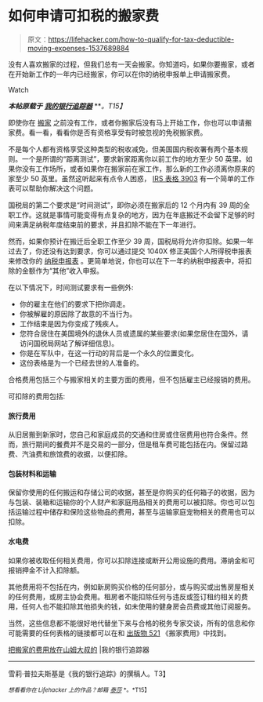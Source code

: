 # 如何申请可扣税的搬家费

> 原文：<https://lifehacker.com/how-to-qualify-for-tax-deductible-moving-expenses-1537689884>

没有人喜欢搬家的过程，但我们总有一天会搬家。你知道吗，如果你要搬家，或者在开始新工作的一年内已经搬家，你可以在你的纳税申报单上申请搬家费。

Watch

***本帖原载于*** [***我的银行追踪器***](http://www.mybanktracker.com/news/2013/10/31/tax-deductible-moving-expenses/) ***。*T15】**

即使你在 [搬家](https://lifehacker.com/the-start-to-finish-guide-for-moving-to-a-new-place-5591389) 之前没有工作，或者你搬家后没有马上开始工作，你也可以申请搬家费。看一看，看看你是否有资格享受有时被忽视的免税搬家费。

不是每个人都有资格享受这种类型的税收减免，但美国国内税收署有两个基本规则。一个是所谓的“距离测试”，要求新家距离你以前工作的地方至少 50 英里。如果你没有工作场所，或者如果你在搬家前在家工作，那么新的工作必须离你原来的家至少 50 英里。虽然这听起来有点令人困惑， [IRS 表格 3903](http://www.irs.gov/pub/irs-pdf/f3903.pdf) 有一个简单的工作表可以帮助你解决这个问题。

国税局的第二个要求是“时间测试”，即你必须在搬家后的 12 个月内有 39 周的全职工作。这就是事情可能变得有点复杂的地方，因为在年底搬迁不会留下足够的时间来满足纳税年度结束前的要求，并且扣除不能在下一年进行。

然而，如果你预计在搬迁后全职工作至少 39 周，国税局将允许你扣除。如果一年过去了，你还没有达到要求，你可以通过提交 1040X 修正美国个人所得税申报表来修改你的 [纳税申报表](http://lifehacker.com/five-best-tax-preparation-tools-5880113) 。更简单地说，你也可以在下一年的纳税申报表中，将扣除的金额作为“其他”收入申报。

在以下情况下，时间测试要求有一些例外:

*   你的雇主在他们的要求下把你调走。
*   你被解雇的原因除了故意的不当行为。
*   工作结束是因为你变成了残疾人。
*   您符合居住在美国境外的退休人员或遗属的某些要求(如果您居住在国外，请访问国税局网站了解详细信息)。
*   你是在军队中，在这一行动的背后是一个永久的位置变化。
*   这份表格是为一个已经去世的人准备的。

合格费用包括三个与搬家相关的主要方面的费用，但不包括雇主已经报销的费用。

可扣除的费用包括:

#### **旅行费用**

从旧居搬到新家时，您自己和家庭成员的交通和住房或住宿费用也符合条件。然而，旅行期间的餐费并不是交易的一部分，但是租车费可能包括在内。保留过路费、汽油费和旅馆费的收据，以便扣除。

#### **包装材料和运输**

保留你使用的任何搬运和存储公司的收据，甚至是你购买的任何箱子的收据，因为与包装、装箱和运输你的个人财产和家庭用品相关的费用可以被扣除。你也可以包括运输过程中储存和保险这些物品的费用，甚至与运输家庭宠物相关的费用也可以扣除。

#### **水电费**

如果你被收取任何相关费用，你可以扣除连接或断开公用设施的费用。滞纳金和可报销押金不计入扣除额。

其他费用将不包括在内，例如新房购买价格的任何部分，或与购买或出售房屋相关的任何费用，或房主协会费用。租房者不能扣除任何与违反或签订租约相关的费用，任何人也不能扣除其他损失的钱，如未使用的健身房会员费或其他订阅服务。

当然，这些信息都不能很好地代替坐下来与合格的税务专家交谈，所有的信息和你可能需要的任何表格的链接都可以在和 [出版物 521](http://www.irs.gov/publications/p521/index.html) 《搬家费用》中找到。

[把搬家的费用放在山姆大叔的](http://www.mybanktracker.com/news/2013/10/31/tax-deductible-moving-expenses/) [](http://jamesclear.com/failure-scientist)|我的银行追踪器

* * *

雪莉·普拉夫斯基是《我的银行追踪》的撰稿人。T3】

<small>*想看看你在 Lifehacker 上的作品？邮箱*</small> [<small>*泰莎*</small>](https://mail.google.com/mail/?view=cm&fs=1&tf=1&to=tessa@lifehacker.com) <small>*。*T15】</small>